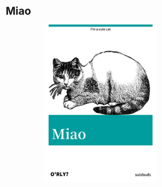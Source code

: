 # Miao

<div align="center">
    <img src="/assets/cat.jpeg" alt="Cat" width="300" height="420">
</div>


